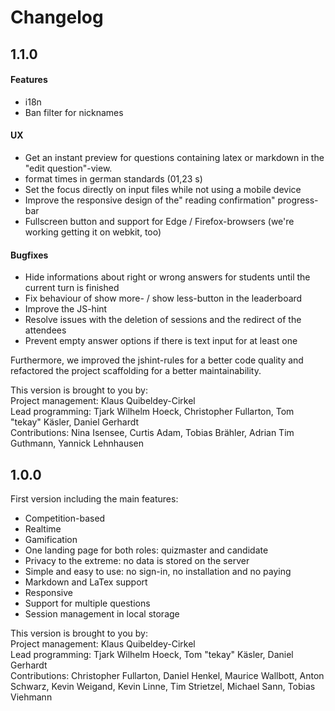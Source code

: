 # Changelog

## 1.1.0

#### Features
* i18n
* Ban filter for nicknames

#### UX
* Get an instant preview for questions containing latex or markdown in the "edit question"-view.
* format times in german standards (01,23 s)
* Set the focus directly on input files while not using a mobile device
* Improve the responsive design of the" reading confirmation" progress-bar
* Fullscreen button and support for Edge / Firefox-browsers (we're working getting it on webkit, too)

#### Bugfixes
* Hide informations about right or wrong answers for students until the current turn is finished
* Fix behaviour of show more- / show less-button in the leaderboard
* Improve the JS-hint
* Resolve issues with the deletion of sessions and the redirect of the attendees
* Prevent empty answer options if there is text input for at least one

Furthermore, we improved the jshint-rules for a better code quality and refactored the project scaffolding for a better maintainability.

This version is brought to you by:  
Project management: Klaus Quibeldey-Cirkel  
Lead programming: Tjark Wilhelm Hoeck, Christopher Fullarton, Tom "tekay" Käsler, Daniel Gerhardt  
Contributions: Nina Isensee, Curtis Adam, Tobias Brähler, Adrian Tim Guthmann, Yannick Lehnhausen


## 1.0.0
First version including the main features:

* Competition-based
* Realtime
* Gamification
* One landing page for both roles: quizmaster and candidate
* Privacy to the extreme: no data is stored on the server
* Simple and easy to use: no sign-in, no installation and no paying
* Markdown and LaTex support
* Responsive
* Support for multiple questions
* Session management in local storage

This version is brought to you by:  
Project management: Klaus Quibeldey-Cirkel  
Lead programming: Tjark Wilhelm Hoeck, Tom "tekay" Käsler, Daniel Gerhardt  
Contributions: Christopher Fullarton, Daniel Henkel, Maurice Wallbott, Anton Schwarz, Kevin Weigand, Kevin Linne, Tim Strietzel, Michael Sann, Tobias Viehmann